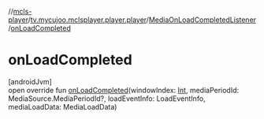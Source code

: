 //[mcls-player](../../../index.md)/[tv.mycujoo.mclsplayer.player.player](../index.md)/[MediaOnLoadCompletedListener](index.md)/[onLoadCompleted](on-load-completed.md)

# onLoadCompleted

[androidJvm]\
open override fun [onLoadCompleted](on-load-completed.md)(windowIndex: [Int](https://kotlinlang.org/api/latest/jvm/stdlib/kotlin/-int/index.html), mediaPeriodId: MediaSource.MediaPeriodId?, loadEventInfo: LoadEventInfo, mediaLoadData: MediaLoadData)
